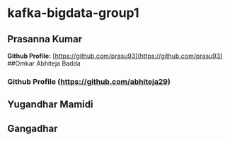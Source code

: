 # kafka-bigdata-group1
## Prasanna Kumar
**Github Profile:** [https://github.com/prasu93](https://github.com/prasu93)
##Omkar Abhiteja Badda
### Github Profile (https://github.com/abhiteja29)
## Yugandhar Mamidi
## Gangadhar
